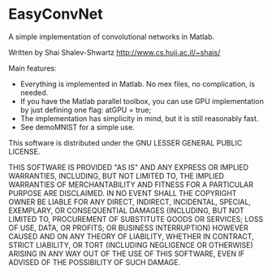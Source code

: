 EasyConvNet
===========

A simple implementation of convolutional networks in Matlab.

Written by Shai Shalev-Shwartz
http://www.cs.huji.ac.il/~shais/

Main features:
- Everything is implemented in Matlab. No mex files, no complication,
  is needed.
- If you have the Matlab parallel toolbox, you can use GPU implementation
  by just defining one flag: atGPU = true;
- The implementation has simplicity in mind, but it is still
  reasonably fast.
- See demoMNIST for a simple use.


This software is distributed under the GNU LESSER GENERAL PUBLIC
LICENSE.

THIS SOFTWARE IS PROVIDED "AS IS" AND ANY EXPRESS OR IMPLIED
WARRANTIES, INCLUDING, BUT NOT LIMITED TO, THE IMPLIED WARRANTIES OF
MERCHANTABILITY AND FITNESS FOR A PARTICULAR PURPOSE ARE
DISCLAIMED. IN NO EVENT SHALL THE COPYRIGHT OWNER BE LIABLE FOR ANY
DIRECT, INDIRECT, INCIDENTAL, SPECIAL, EXEMPLARY, OR CONSEQUENTIAL
DAMAGES (INCLUDING, BUT NOT LIMITED TO, PROCUREMENT OF SUBSTITUTE
GOODS OR SERVICES; LOSS OF USE, DATA, OR PROFITS; OR BUSINESS
INTERRUPTION) HOWEVER CAUSED AND ON ANY THEORY OF LIABILITY, WHETHER
IN CONTRACT, STRICT LIABILITY, OR TORT (INCLUDING NEGLIGENCE OR
OTHERWISE) ARISING IN ANY WAY OUT OF THE USE OF THIS SOFTWARE, EVEN IF
ADVISED OF THE POSSIBILITY OF SUCH DAMAGE.

